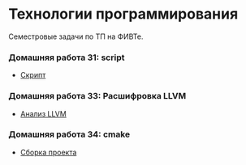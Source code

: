 # Технологии программирования
Семестровые задачи по ТП на ФИВТе.

### Домашняя работа 31: script
* [Скрипт](https://github.com/Alexponomarev7/techologiesDIHT/tree/master/git_script)

### Домашняя работа 33: Расшифровка LLVM
* [Анализ LLVM](https://github.com/Alexponomarev7/techologiesDIHT/tree/master/llvm_decoder)

### Домашняя работа 34: cmake
* [Сборка проекта](https://github.com/Alexponomarev7/techologiesDIHT/tree/master/cmake)
